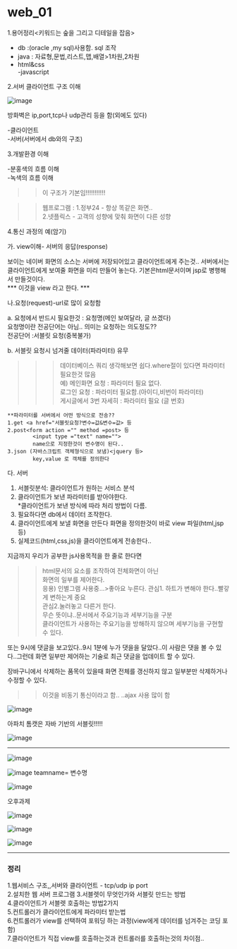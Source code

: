 # web_01  
  
  
  
  
  
1.용어정리<키워드는 숲을 그리고 디테일을 잡음>  
- db :(oracle ,my sql)사용함. sql 조작  
- java : 자료형,문법,리스트,맵,배열>1차원,2차원
- html&css  
-javascript  
   
2.서버 클라이언트 구조 이해  
  
  
![image](https://user-images.githubusercontent.com/80766275/201236193-e8bddd17-d74a-44fe-863a-62c99d1165cd.png)

  
방화벽은 ip,port,tcp나 udp관리 등을 함(외에도 있다)
  
-클라이언트  
-서버(서버에서 db와의 구조)  
  
  
  
  
3.개발환경 이해  
  
  
-분홍색의 흐름 이해  
-녹색의 흐름 이해
  
  >>이 구조가 기본임!!!!!!!!!!!  
  
  >>웹프로그램 : 
    1.정부24 - 항상 똑같은 화면..  
    2.넷플릭스 - 고객의 성향에 맞춰 화면이 다른 성향  
  
  
  
  
4.통신 과정의 예(암기)    
  
가. view이해- 서버의 응답(response)  
  
보이는 네이버 화면의 소스는 서버에 저장되어있고 클라이언트에게 주는것.. 
서버에서는 클라이언트에게 보여줄 화면을 미리 만들어 놓는다. 
기본은html문서이며 jsp로 병행해서 만들것이다.  
*** 이것을 view 라고 한다. ***  
  
  
나.요청(request)-url로 많이 요청함    
  
a. 요청에서 반드시 필요한것 : 요청명(메인 보여달라, 글 쓰겠다)  
요청명이란 전공단어는 아님.. 의미는 요청하는 의도정도??  
  전공단어 :서블릿 요청(중복불가)  
  
b. 서블릿 요청시 넘겨줄 데이터(파라미터) 유무  
>>>데이터베이스 쿼리 생각해보면 쉽다.where절이 있다면 파라미터 필요한것 많음  
예) 메인화면 요청 : 파라미터 필요 없다.  
    로그인 요청 : 파라미터 필요함.(아이디,비번이 파라미터)  
    게시글에서 3번 자세히 : 파라미터 필요 (글 번호)
    
    **파라미터를 서버에서 어떤 방식으로 전송??
    1.get <a href="서블릿요청?변수=값&변수=값> 등  
    2.post<form action ="" method =post> 등  
            <input type ="text" name="">
            name으로 지정한것이 변수명이 된다..
    3.json (자바스크립트 객체형식으로 보냄)<jquery 등>  
            key,value 로 객체를 정의한다  
  
  
  
다. 서버  
1. 서블릿분석:  클라이언트가 원하는 서비스 분석    
2. 클라이언트가 보낸 파라미터를 받아야한다.  
    *클라이언트가 보낸 방식에 따라 처리 방법이 다름.  
3. 필요하다면 db에서 데이터 조작한다.
4. 클라이언트에게 보낼 화면을 만든다
   화면을 정의한것이 바로 view 파일(html,jsp 등)  
5. 실제코드(html,css,js)을 클라이언트에게 전송한다..  
  
  
지금까지 우리가 공부한 js사용목적을 한 줄로 한다면  
>> html문서의 요소를 조작하여 전체화면이 아닌  
  화면의 일부를 제어한다.  
  응용) 인별그램 사용중...>좋아요 누른다.
        관심1. 하트가 변해야 한다..빨갛게 변하는게 중요  
        관심2.눌러놓고 다른거 한다.  
  무슨 뜻이냐..문서에서 주요기능과 세부기능을 구분  
  클라이언트가 사용하는 주요기능을 방해하지 않으며 세부기능을 구현할 수 있다.  
  
  또는 9시에 댓글을 보고있다..9시 1분에 누가 댓을을 달았다..이 사람은 댓을 볼 수 있다..그런데 화면 일부만 제어하는 기술로
  최근 댓글을 업데이트 할 수 있다.  
    
  장바구니에서 삭제하는 품목이 있을때 화면 전체를 갱신하지 않고 일부분만 삭제하거나 수정할 수 있다.  
  >>이것을 비동기 통신이라고 함..  ..ajax 사용 많이 함  
  
  
![image](https://user-images.githubusercontent.com/80766275/201247563-e021be0f-c02d-4d7e-8c40-bb186f7e1789.png)
  
  
아파치 톰캣은 자바 기반의 서블릿!!!!!  
  
  
  
  
![image](https://user-images.githubusercontent.com/80766275/201254514-569526db-3893-4d47-a2bb-610ac9c12fae.png)
  
  
  
  
--------------------------------------  
  


![image](https://user-images.githubusercontent.com/80766275/201269288-459eb6c4-50bb-44c8-9648-aa00527d8f7d.png)
  
  

![image](https://user-images.githubusercontent.com/80766275/201274530-ae299726-842b-4289-9178-f2f3a30a401e.png)
teamname= 변수명  
  
  
  
  
  
  
![image](https://user-images.githubusercontent.com/80766275/201275345-dc3493e0-1269-4472-821c-9c9a8cbb1560.png)
  
  
  
  
  
오후과제  
  
  
![image](https://user-images.githubusercontent.com/80766275/201291304-fa1560aa-e358-4a87-9b62-3baef30c1ed8.png)
  
  
![image](https://user-images.githubusercontent.com/80766275/201291384-bdafc118-3ebd-4e55-afd0-0acb660443d1.png)
  
  
![image](https://user-images.githubusercontent.com/80766275/201291955-00a4da96-a68c-47fe-bd95-9fd02d43ba43.png)

  
--------------------------------------------------------------------  
  
  
### 정리  
  
1.웹서비스 구조,,서버와 클라이언트 - tcp/udp ip port  
2.설치한 웹 서버 프로그램
3.서블렛이 무엇인가와 서블릿 만드는 방법  
4.클라이언트가 서블렛 호출하는 방법2가지  
5.컨트롤러가 클라이언트에게 파라미터 받는법  
6.컨트롤러가 view를 선택하여 포워딩 하는 과정(view에게 데이터를 넘겨주는 코딩 포함)  
7.클라이언트가 직접 view를 호출하는것과 컨트롤러를 호출하는것의 차이점..  

